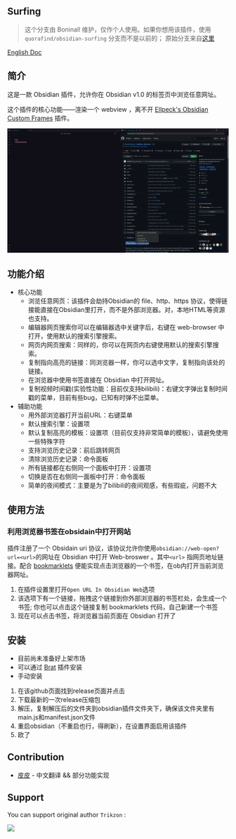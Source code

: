 ## Surfing

> 这个分支由 Boninall 维护，仅作个人使用。如果你想用该插件，使用 `quorafind/obsidian-surfing` 分支而不是以前的；
> 原始分支来自[这里](https://github.com/Trikzon/obsidian-web-browser)

[English Doc](README.md)

## 简介

这是一款 Obsidian 插件，允许你在 Obsidian v1.0 的标签页中浏览任意网址。

这个插件的核心功能——渲染一个 webview
，离不开 [Ellpeck's Obsidian Custom Frames](https://github.com/Ellpeck/ObsidianCustomFrames) 插件。

![](assets/obsidian-web-browser.png)

## 功能介绍

- 核心功能
	- 浏览任意网页：该插件会劫持Obsidian的 file、http、https 协议，使得链接能直接在Obsidian里打开，而不是外部浏览器。对，本地HTML等资源也支持。
	- 编辑器网页搜索你可以在编辑器选中关键字后，右键在 web-browser 中打开，使用默认的搜索引擎搜索。
	- 网页内网页搜索：同样的，你可以在网页内右键使用默认的搜索引擎搜索。
	- 复制指向高亮的链接：同浏览器一样，你可以选中文字，复制指向该处的链接。
	- 在浏览器中使用书签直接在 Obsidian 中打开网址。
	- 复制视频时间戳(实验性功能：目前仅支持bilibili)：右键文字弹出复制时间戳的菜单，目前有些bug，已知有时弹不出菜单。
- 辅助功能
	- 用外部浏览器打开当前URL：右键菜单
	- 默认搜索引擎：设置项
	- 默认复制高亮的模板：设置项（目前仅支持非常简单的模板），请避免使用一些特殊字符
	- 支持浏览历史记录：前后跳转网页
	- 清除浏览历史记录：命令面板
	- 所有链接都在右侧同一个面板中打开：设置项
	- 切换是否在右侧同一面板中打开：命令面板
	- 简单的夜间模式：主要是为了bilibili的夜间观感，有些瑕疵，问题不大

## 使用方法

### 利用浏览器书签在obsidain中打开网站

插件注册了一个 Obsidain uri 协议，该协议允许你使用`obsidian://web-open?url=<url>`的网址在 Obsidian 中打开 Web-broswer
。其中`<url>`
指网页地址链接。配合 [bookmarklets](https://www.ruanyifeng.com/blog/2011/06/a_guide_for_writing_bookmarklet.html)
便能实现点击浏览器的一个书签，在ob内打开当前浏览器网址。

1. 在插件设置里打开`Open URL In Obsidian Web`选项
2. 该选项下有一个链接，拖拽这个链接到你外部浏览器的书签栏处，会生成一个书签; 你也可以点击这个链接复制 bookmarklets
   代码，自己新建一个书签
3. 现在可以点击书签，将浏览器当前页面在 Obsidian 打开了

## 安装

- 目前尚未准备好上架市场
- 可以通过 [Brat](https://github.com/TfTHacker/obsidian42-brat) 插件安装
- 手动安装

1. 在该github页面找到release页面并点击
2. 下载最新的一次release压缩包
3. 解压，复制解压后的文件夹到obsidian插件文件夹下，确保该文件夹里有main.js和manifest.json文件
4. 重启obsidian（不重启也行，得刷新），在设置界面启用该插件
5. 欧了

## Contribution

- [皮皮](https://github.com/windily-cloud) - 中文翻译 && 部分功能实现

## Support

You can support original author `Trikzon` :

[<img src="https://user-images.githubusercontent.com/14358394/115450238-f39e8100-a21b-11eb-89d0-fa4b82cdbce8.png" width="200">](https://ko-fi.com/trikzon)
